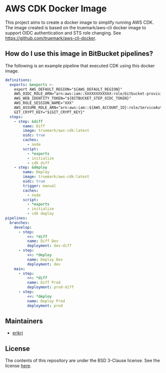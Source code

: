 # AWS CDK Docker Image

This project aims to create a docker image to simplify running AWS CDK. The image
created is based on the truemark/aws-cli docker image to support OIDC authentication
and STS role changing. See https://github.com/truemark/aws-cli-docker.

## How do I use this image in BitBucket pipelines?

The following is an example pipeline that executed CDK using this docker image.

```yml
definitions:
  exports: &exports >-
    export AWS_DEFAULT_REGION="${AWS_DEFAULT_REGION}"
    AWS_OIDC_ROLE_ARN="arn:aws:iam::XXXXXXXXXXXX:role/bitbucket-provisioner"
    AWS_WEB_IDENTITY_TOKEN="${BITBUCKET_STEP_OIDC_TOKEN}"
    AWS_ROLE_SESSION_NAME="XXX"
    AWS_ASSUME_ROLE_ARN="arn:aws:iam::${AWS_ACCOUNT_ID}:role/ServiceAutomation"
    GIT_CRYPT_KEY="${GIT_CRYPT_KEY}"
  steps:
    - step: &diff
        name: Diff
        image: truemark/aws-cdk:latest
        oidc: true
        caches:
          - node
        script:
          - *exports
          - initialize
          - cdk diff
    - step: &deploy
        name: Deploy
        image: truemark/aws-cdk:latest
        oidc: true
        trigger: manual
        caches:
          - node
        script:
          - *exports
          - initialize
          - cdk deploy
pipelines:
  branches:
    develop:
      - step:
          <<: *diff
          name: Diff Dev
          deployment: dev-diff
      - step:
          <<: *deploy
          name: Deploy Dev
          deployment: dev
    main:
      - step:
          <<: *diff
          name: Diff Prod
          deployment: prod-diff
      - step:
          <<: *deploy
          name: Deploy Prod
          deployment: prod
```

## Maintainers

 - [erikrj](https://github.com/erikrj)

## License

The contents of this repository are under the BSD 3-Clause license. See the
license [here](https://github.com/truemark/aws-cdk-docker/blob/main/LICENSE.txt).

